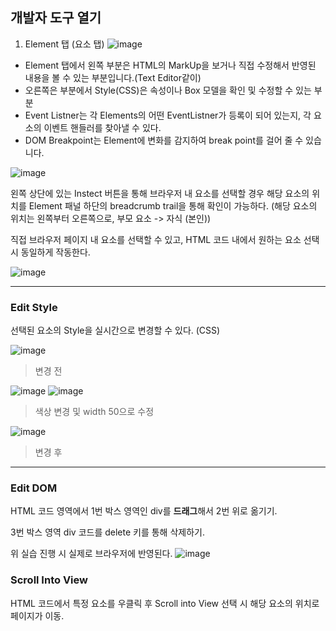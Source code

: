 ## 개발자 도구 열기
1. Element 탭 (요소 탭)
![image](https://github.com/SAMEZ-0129/FE_Dev_Tool/assets/81644075/715fe3fe-8647-4f07-a8ca-60291157c667)

- Element 탭에서 왼쪽 부분은 HTML의 MarkUp을 보거나 직접 수정해서 반영된 내용을 볼 수 있는 부분입니다.(Text Editor같이)
- 오른쪽은 부분에서 Style(CSS)은 속성이나 Box 모델을 확인 및 수정할 수 있는 부분
- Event Listner는 각 Elements의 어떤 EventListner가 등록이 되어 있는지, 각 요소의 이벤트 핸들러를 찾아낼 수 있다.
- DOM Breakpoint는 Element에 변화를 감지하여 break point를 걸어 줄 수 있습니다.

![image](https://github.com/SAMEZ-0129/FE_Dev_Tool/assets/81644075/4d5144c0-ca33-48ee-b132-246f393541fa)

왼쪽 상단에 있는 Instect 버튼을 통해 브라우저 내 요소를 선택할 경우 해당 요소의 위치를 Element 패널 하단의 breadcrumb trail을 통해 확인이 가능하다. (해당 요소의 위치는 왼쪽부터 오른쪽으로, 부모 요소 -> 자식 (본인))

직접 브라우저 페이지 내 요소를 선택할 수 있고, HTML 코드 내에서 원하는 요소 선택 시 동일하게 작동한다.

![image](https://github.com/SAMEZ-0129/FE_Dev_Tool/assets/81644075/5e5e53b0-7811-453d-91aa-8b9c7ba78bcf)
***
### Edit Style
선택된 요소의 Style을 실시간으로 변경할 수 있다. (CSS)

![image](https://github.com/SAMEZ-0129/FE_Dev_Tool/assets/81644075/e9618f6e-c009-4d13-bdc1-6de9454da99b)
> 변경 전

![image](https://github.com/SAMEZ-0129/FE_Dev_Tool/assets/81644075/a8bd79bd-4594-4928-87f1-dc43e5f322a8)
![image](https://github.com/SAMEZ-0129/FE_Dev_Tool/assets/81644075/cc4b9576-85ac-4c22-b52f-4e98f853abd1)
> 색상 변경 및 width 50으로 수정

![image](https://github.com/SAMEZ-0129/FE_Dev_Tool/assets/81644075/2eb7cbab-c979-4a12-a5b4-649cfc478a7a)
> 변경 후
***
### Edit DOM
HTML 코드 영역에서 1번 박스 영역인 div를 **드래그**해서 2번 위로 옮기기.

3번 박스 영역 div 코드를 delete 키를 통해 삭제하기.

위 실습 진행 시 실제로 브라우저에 반영된다. 
![image](https://github.com/SAMEZ-0129/FE_Dev_Tool/assets/81644075/616d2269-5137-4f12-b42b-247971ec9a3a)

### Scroll Into View
HTML 코드에서 특정 요소를 우클릭 후 Scroll into View 선택 시 해당 요소의 위치로 페이지가 이동.
